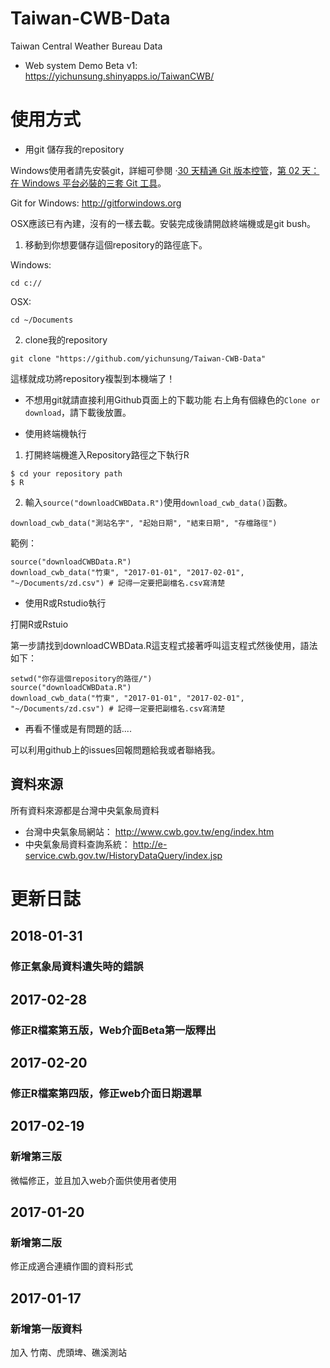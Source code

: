 # Taiwan-CWB-Data
Taiwan Central Weather Bureau Data

* Web system Demo  Beta v1:
https://yichunsung.shinyapps.io/TaiwanCWB/

# 使用方式

* 用git 儲存我的repository

Windows使用者請先安裝git，詳細可參閱 ·[30 天精通 Git 版本控管](https://github.com/yichunsung/Learn-Git-in-30-days/blob/master/zh-tw/README.md)，[第 02 天：在 Windows 平台必裝的三套 Git 工具](https://github.com/yichunsung/Learn-Git-in-30-days/blob/master/zh-tw/02.md)。

Git for Windows: http://gitforwindows.org

OSX應該已有內建，沒有的一樣去載。安裝完成後請開啟終端機或是git bush。

1. 移動到你想要儲存這個repository的路徑底下。

Windows:
```{git}
cd c://
```
OSX:
```{git}
cd ~/Documents
```

2. clone我的repository
```{git}
git clone "https://github.com/yichunsung/Taiwan-CWB-Data"
```
這樣就成功將repository複製到本機端了！

* 不想用git就請直接利用Github頁面上的下載功能
右上角有個綠色的`Clone or download`，請下載後放置。


* 使用終端機執行

1. 打開終端機進入Repository路徑之下執行R
```{cmd}
$ cd your repository path
$ R
```

2. 輸入`source("downloadCWBData.R")`使用`download_cwb_data()`函數。

`download_cwb_data("測站名字", "起始日期", "結束日期", "存檔路徑")`

範例：
```{r}
source("downloadCWBData.R")
download_cwb_data("竹東", "2017-01-01", "2017-02-01", "~/Documents/zd.csv") # 記得一定要把副檔名.csv寫清楚

```
* 使用R或Rstudio執行

打開R或Rstuio

第一步請找到downloadCWBData.R這支程式接著呼叫這支程式然後使用，語法如下：
```{r}
setwd("你存這個repository的路徑/")
source("downloadCWBData.R")
download_cwb_data("竹東", "2017-01-01", "2017-02-01", "~/Documents/zd.csv") # 記得一定要把副檔名.csv寫清楚

```
* 再看不懂或是有問題的話....

可以利用github上的issues回報問題給我或者聯絡我。

## 資料來源

所有資料來源都是台灣中央氣象局資料

* 台灣中央氣象局網站：
http://www.cwb.gov.tw/eng/index.htm
* 中央氣象局資料查詢系統：
http://e-service.cwb.gov.tw/HistoryDataQuery/index.jsp

# 更新日誌

## 2018-01-31

### 修正氣象局資料遺失時的錯誤

## 2017-02-28

### 修正R檔案第五版，Web介面Beta第一版釋出

## 2017-02-20

### 修正R檔案第四版，修正web介面日期選單

## 2017-02-19

### 新增第三版

微幅修正，並且加入web介面供使用者使用

## 2017-01-20

### 新增第二版

修正成適合連續作圖的資料形式

## 2017-01-17

### 新增第一版資料

加入 竹南、虎頭埤、礁溪測站 
